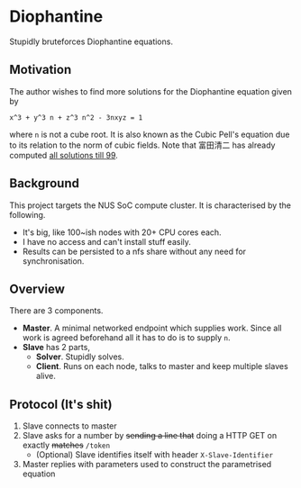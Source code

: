 # Diophantine

Stupidly bruteforces Diophantine equations.

## Motivation

The author wishes to find more solutions for the Diophantine equation given by
```
x^3 + y^3 n + z^3 n^2 - 3nxyz = 1
```
where `n` is not a cube root.
It is also known as the Cubic Pell's equation due to its relation to the norm of cubic fields.
Note that 富田清二 has already computed
[all solutions till 99](http://www.maroon.dti.ne.jp/fermat/dioph125e.html).

## Background

This project targets the NUS SoC compute cluster. It is characterised by the following.

* It's big, like 100~ish nodes with 20+ CPU cores each.
* I have no access and can't install stuff easily.
* Results can be persisted to a nfs share without any need for synchronisation.

## Overview

There are 3 components.

- **Master**. A minimal networked endpoint which supplies work. Since all work is agreed beforehand all it has to do is to supply `n`.
- **Slave** has 2 parts,
    - **Solver**. Stupidly solves.
    - **Client**. Runs on each node, talks to master and keep multiple slaves alive.

## Protocol (It's shit)

1. Slave connects to master
2. Slave asks for a number by ~~sending a line that~~ doing a HTTP GET on exactly ~~matches~~ `/token`
    * (Optional) Slave identifies itself with header `X-Slave-Identifier`
3. Master replies with parameters used to construct the parametrised equation

